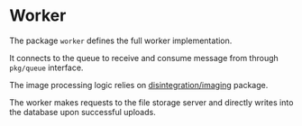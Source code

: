 # Worker

The package `worker` defines the full worker implementation.

It connects to the queue to receive and consume message from through `pkg/queue` interface.

The image processing logic relies on [disintegration/imaging](https://github.com/disintegration/imaging) package.

The worker makes requests to the file storage server and directly writes into the database upon successful uploads.
